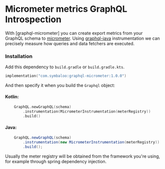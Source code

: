 Micrometer metrics GraphQL Introspection
========================================

With [graphql-micrometer] you can create export metrics from your GraphQL schema
to [micrometer](https://micrometer.io). Using
[graphql-java](https://www.graphql-java.com) instrumentation we can precisely
measure how queries and data fetchers are executed.

### Installation

Add this dependency to `build.gradle` or `build.gradle.kts`.

```kotlin
implementation("com.symbaloo:graphql-micrometer:1.0.0")
```

And then specify it when you build the `Graphql` object:

#### Kotlin:

```kotlin
    GraphQL.newGraphQL(schema)
        .instrumentation(MicrometerInstrumentation(meterRegistry))
        .build()
```

#### Java:

```java
    GraphQL.newGraphQL(schema)
        .instrumentation(new MicrometerInstrumentation(meterRegistry))
        .build();
```

Usually the meter registry will be obtained from the framework you're using, for
example through spring dependency injection.
